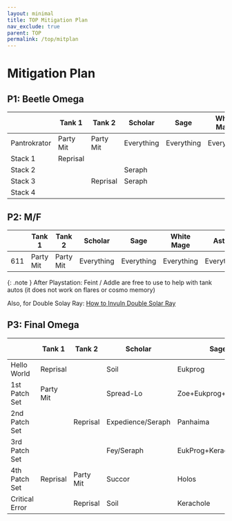 ```yaml
---
layout: minimal
title: TOP Mitigation Plan
nav_exclude: true
parent: TOP
permalink: /top/mitplan
---
```


# Mitigation Plan

## P1: Beetle Omega

|              |Tank 1   |Tank 2   |Scholar          |Sage                 |White Mage|Astro                |Melee 1|Melee 2|Phys Range|Caster|Extras   |
|--------------|---------|---------|-----------------|---------------------|----------|---------------------|-------|-------|----------|------|---------|
|Pantrokrator  |Party Mit|Party Mit|Everything       |Everything           |Everything|Everything           |       |       |Party Mit |      |Barrier  |
|Stack 1       |Reprisal |         |                 |                     |          |                     |Feint  |       |          |      |         |
|Stack 2       |         |         |Seraph           |                     |          |                     |       |       |          |      |         |
|Stack 3       |         |Reprisal |Seraph           |                     |          |                     |       |Feint  |          |Addle |Dismantle|
|Stack 4       |         |         |                 |                     |          |                     |       |       |          |      |         |

## P2: M/F

|              |Tank 1   |Tank 2   |Scholar          |Sage                 |White Mage|Astro                |Melee 1|Melee 2|Phys Range|Caster|Extras   |
|--------------|---------|---------|-----------------|---------------------|----------|---------------------|-------|-------|----------|------|---------|
|611           |Party Mit|Party Mit|Everything       |Everything           |Everything|Everything           |       |       |Party Mit |      |Barrier  |

{: .note }
After Playstation: Feint / Addle are free to use to help with tank autos (it does not work on flares or cosmo memory)

Also, for Double Solay Ray: [How to Invuln Double Solar Ray](https://clips.twitch.tv/ConcernedPatientSkirretHoneyBadger-TDCiJVbgCzsvt7vZ)

## P3: Final Omega

|              |Tank 1   |Tank 2   |Scholar          |Sage                 |White Mage|Astro                |Melee 1|Melee 2|Phys Range|Caster|Extras   |
|--------------|---------|---------|-----------------|---------------------|----------|---------------------|-------|-------|----------|------|---------|
|Hello World   |Reprisal |         |Soil             |Eukprog              |          |CU                   |Feint  |       |          |Addle |         |
|1st Patch Set |Party Mit|         |Spread-Lo        |Zoe+Eukprog+Kerachole|          |Star 2x GCDs after HW|       |       |          |      |         |
|2nd Patch Set |         |Reprisal |Expedience/Seraph|Panhaima             |Temperance|Neutral Sect         |       |       |          |      |         |
|3rd Patch Set |         |         |Fey/Seraph       |EukProg+Kerachole    |Bell      |Macrocosmos          |       |Feint  |Party Mit |      |Dismantle|
|4th Patch Set |Reprisal |Party Mit|Succor           |Holos                |          |Star                 |       |       |          |      |Barrier  |
|Critical Error|         |Reprisal |Soil             |Kerachole            |          |CU                   |Feint  |       |          |Addle |         |

